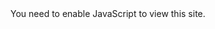 <!doctype html><html lang="en"><head><meta charset="utf-8"/><meta name="viewport" content="minimum-scale=1,width=device-width,initial-scale=1"/><meta name="theme-color" content="#000000"/><meta name="description" content="FSK405 Map Finder Repo"/><link rel="manifest" href="/urt-maps/manifest.json"/><link href="https://fonts.googleapis.com/css?family=Roboto:300,400,500,700&display=swap" rel="stylesheet"/><link href="https://fonts.googleapis.com/css2?family=Grandstander:wght@700&display=swap" rel="stylesheet"/><title>UrT Map Finder Repo</title><link href="/urt-maps/static/css/main.168ec259.chunk.css" rel="stylesheet"></head><body><noscript>You need to enable JavaScript to view this site.</noscript><div id="root"></div><script>!function(e){function r(r){for(var n,a,l=r[0],p=r[1],f=r[2],c=0,s=[];c<l.length;c++)a=l[c],Object.prototype.hasOwnProperty.call(o,a)&&o[a]&&s.push(o[a][0]),o[a]=0;for(n in p)Object.prototype.hasOwnProperty.call(p,n)&&(e[n]=p[n]);for(i&&i(r);s.length;)s.shift()();return u.push.apply(u,f||[]),t()}function t(){for(var e,r=0;r<u.length;r++){for(var t=u[r],n=!0,l=1;l<t.length;l++){var p=t[l];0!==o[p]&&(n=!1)}n&&(u.splice(r--,1),e=a(a.s=t[0]))}return e}var n={},o={1:0},u=[];function a(r){if(n[r])return n[r].exports;var t=n[r]={i:r,l:!1,exports:{}};return e[r].call(t.exports,t,t.exports,a),t.l=!0,t.exports}a.m=e,a.c=n,a.d=function(e,r,t){a.o(e,r)||Object.defineProperty(e,r,{enumerable:!0,get:t})},a.r=function(e){"undefined"!=typeof Symbol&&Symbol.toStringTag&&Object.defineProperty(e,Symbol.toStringTag,{value:"Module"}),Object.defineProperty(e,"__esModule",{value:!0})},a.t=function(e,r){if(1&r&&(e=a(e)),8&r)return e;if(4&r&&"object"==typeof e&&e&&e.__esModule)return e;var t=Object.create(null);if(a.r(t),Object.defineProperty(t,"default",{enumerable:!0,value:e}),2&r&&"string"!=typeof e)for(var n in e)a.d(t,n,function(r){return e[r]}.bind(null,n));return t},a.n=function(e){var r=e&&e.__esModule?function(){return e.default}:function(){return e};return a.d(r,"a",r),r},a.o=function(e,r){return Object.prototype.hasOwnProperty.call(e,r)},a.p="/urt-maps/";var l=this["webpackJsonpurt-maps"]=this["webpackJsonpurt-maps"]||[],p=l.push.bind(l);l.push=r,l=l.slice();for(var f=0;f<l.length;f++)r(l[f]);var i=p;t()}([])</script><script src="/urt-maps/static/js/2.fb356d2c.chunk.js"></script><script src="/urt-maps/static/js/main.70bd3ab4.chunk.js"></script></body></html>